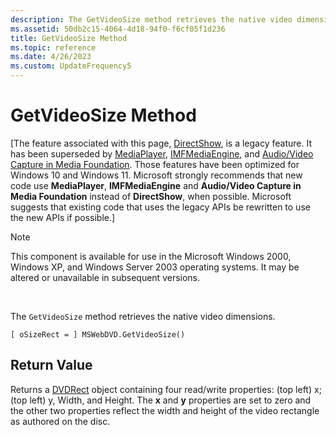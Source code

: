 ```yaml
---
description: The GetVideoSize method retrieves the native video dimensions.
ms.assetid: 50db2c15-4064-4d18-94f0-f6cf05f1d236
title: GetVideoSize Method
ms.topic: reference
ms.date: 4/26/2023
ms.custom: UpdateFrequency5
---
```


# GetVideoSize Method

\[The feature associated with this page, [DirectShow](/windows/win32/directshow/directshow), is a legacy feature. It has been superseded by [MediaPlayer](/uwp/api/Windows.Media.Playback.MediaPlayer), [IMFMediaEngine](/windows/win32/api/mfmediaengine/nn-mfmediaengine-imfmediaengine), and [Audio/Video Capture in Media Foundation](windows/win32/medfound/audio-video-capture-in-media-foundation). Those features have been optimized for Windows 10 and Windows 11. Microsoft strongly recommends that new code use **MediaPlayer**, **IMFMediaEngine** and **Audio/Video Capture in Media Foundation** instead of **DirectShow**, when possible. Microsoft suggests that existing code that uses the legacy APIs be rewritten to use the new APIs if possible.\]

> [!Note]  
> This component is available for use in the Microsoft Windows 2000, Windows XP, and Windows Server 2003 operating systems. It may be altered or unavailable in subsequent versions.

 

The `GetVideoSize` method retrieves the native video dimensions.

``` syntax
[ oSizeRect = ] MSWebDVD.GetVideoSize()
```

## Return Value

Returns a [DVDRect](dvdrect-object.md) object containing four read/write properties: (top left) x; (top left) y, Width, and Height. The **x** and **y** properties are set to zero and the other two properties reflect the width and height of the video rectangle as authored on the disc.

 

 



